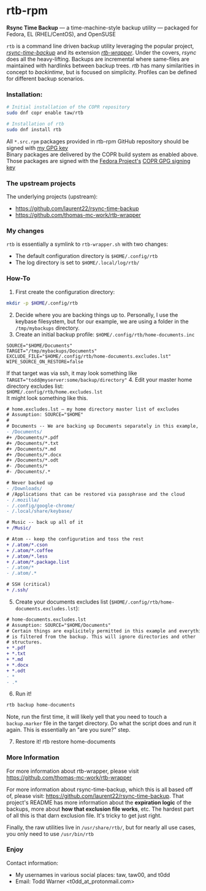 # rtb-rpm
**Rsync Time Backup** — a time-machine-style backup utility — packaged for Fedora, EL (RHEL/CentOS), and OpenSUSE

`rtb` is a command line driven backup utility leveraging the popular project,
_[rsync-time-backup](https://github.com/laurent22/rsync-time-backup)_ and its
extension _[rtb-wrapper](https://github.com/thomas-mc-work/rtb-wrapper)_. Under
the covers, _rsync_ does all the heavy-lifting. Backups are incremental where
same-files are maintained with hardlinks between backup trees. _rtb_ has many
similarities in concept to _backintime_, but is focused on simplicity.
Profiles can be defined for different backup scenarios.


### Installation:

```sh
# Initial installation of the COPR repository
sudo dnf copr enable taw/rtb 
```

```sh
# Installation of rtb
sudo dnf install rtb
```

All `*.src.rpm` packages provided in rtb-rpm GitHub repository should be signed with [my GPG key](https://keybase.io/toddwarner/key.asc)<br />Binary packages are delivered by the COPR build system as enabled above. Those packages are signed with the [Fedora Project's](https://fedoraproject.org/) [COPR GPG signing key](https://download.copr.fedorainfracloud.org/results/taw/rtb/pubkey.gpg)

### The upstream projects

The underlying projects (upstream):
- https://github.com/laurent22/rsync-time-backup
- https://github.com/thomas-mc-work/rtb-wrapper

### My changes
`rtb` is essentially a symlink to `rtb-wrapper.sh` with two changes:
- The default configuration directory is `$HOME/.config/rtb`
- The log directory is set to `$HOME/.local/log/rtb/`

### How-To

1. First create the configuration directory:
```sh
mkdir -p $HOME/.config/rtb
```
2. Decide where you are backing things up to. Personally, I use the keybase
   filesystem, but for our example, we are using a folder in the
   `/tmp/mybackups` directory.
3. Create an initial backup profile: `$HOME/.config/rtb/home-documents.inc`
```text
SOURCE="$HOME/Documents"
TARGET="/tmp/mybackups/Documents"
EXCLUDE_FILE="$HOME/.config/rtb/home-documents.excludes.lst"
WIPE_SOURCE_ON_RESTORE=false
```
If that target was via ssh, it may look something like `TARGET="todd@myserver:some/backup/directory"`
4. Edit your master home directory excludes list:  
   `$HOME/.config/rtb/home.excludes.lst`  
   It might look something like this.
```diff
# home.excludes.lst — my home directory master list of excludes
# Assumption: SOURCE="$HOME"
#
# Documents -- We are backing up Documents separately in this example, see below
- /Documents/
#+ /Documents/*.pdf
#+ /Documents/*.txt
#+ /Documents/*.md
#+ /Documents/*.docx
#+ /Documents/*.odt
#- /Documents/*
#- /Documents/.*

# Never backed up
- /Downloads/
# /Applications that can be restored via passphrase and the cloud
- /.mozilla/
- /.config/google-chrome/
- /.local/share/keybase/

# Music -- back up all of it 
+ /Music/

# Atom -- keep the configuration and toss the rest
+ /.atom/*.cson
+ /.atom/*.coffee
+ /.atom/*.less
+ /.atom/*.package.list
- /.atom/*
- /.atom/.*

# SSH (critical)
+ /.ssh/
```

5. Create your documents excludes list 
   (`$HOME/.config/rtb/home-documents.excludes.lst`):
```diff
# home-documents.excludes.lst
# Assumption: SOURCE="$HOME/Documents"
# Certain things are explicitely permitted in this example and everything else
# is filtered from the backup. This will ignore directories and other
# structures.
+ *.pdf
+ *.txt
+ *.md
+ *.docx
+ *.odt
- *
- .*
```

6. Run it!
```sh
rtb backup home-documents
```

Note, run the first time, it will likely yell that you need to touch a
`backup.marker` file in the target directory. Do what the script does and run
it again. This is essentially an "are you sure?" step.

7. Restore it!
rtb restore home-documents

### More Information

For more information about rtb-wrapper, please visit <https://github.com/thomas-mc-work/rtb-wrapper>

For more information about rsync-time-backup, which this is all based off of,
please visit: <https://github.com/laurent22/rsync-time-backup>. That project's
README has more information about the **expiration logic** of the backups, more
about **how that exclusion file works**, etc. The hardest part of all this is
that darn exclusion file.  It's tricky to get just right.

Finally, the raw utilities live in `/usr/share/rtb/`, but for nearly all use
cases, you only need to use `/usr/bin/rtb`

### Enjoy

Contact information:
* My usernames in various social places: taw, taw00, and t0dd
* Email: Todd Warner <t0dd_at_protonmail.com>

